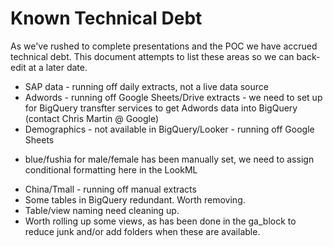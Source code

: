 # Known Technical Debt

As we've rushed to complete presentations and the POC we have accrued technical debt. This document attempts to list these areas so we can back-edit at a later date.

* SAP data - running off daily extracts, not a live data source
* Adwords - running off Google Sheets/Drive extracts - we need to set up for BigQuery transfter services to get Adwords data into BigQuery (contact Chris Martin @ Google)
* Demographics - not available in BigQuery/Looker - running off Google Sheets
- blue/fushia for male/female has been manually set, we need to assign conditional formatting here in the LookML
* China/Tmall - running off manual extracts
* Some tables in BigQuery redundant. Worth removing.
* Table/view naming need cleaning up.
* Worth rolling up some views, as has been done in the ga_block to reduce junk and/or add folders when these are available.
